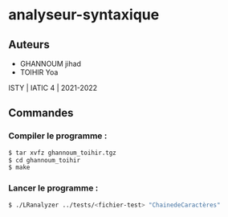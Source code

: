# analyseur-syntaxique

## Auteurs
* GHANNOUM jihad
* TOIHIR Yoa

ISTY | IATIC 4 | 2021-2022

## Commandes

### Compiler le programme :

```sh
$ tar xvfz ghannoum_toihir.tgz
$ cd ghannoum_toihir
$ make
```

### Lancer le programme :

```sh
$ ./LRanalyzer ../tests/<fichier-test> "ChainedeCaractères"
```

